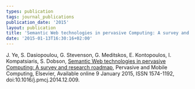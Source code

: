 ```yaml
---
types: publication
tags: journal_publications
publication_date: '2015'
layout: publication
title: 'Semantic Web technologies in pervasive Computing: A survey and research roadmap'
date: '2015-01-13T16:30:16+02:00'
---
```

<p>J. Ye, S. Dasiopoulou, G. Stevenson, G. Meditskos, E. Kontopoulos, I. Kompatsiaris, S. Dobson, <a href="https://doi.org/10.1016/j.pmcj.2014.12.009">Semantic Web technologies in pervasive Computing: A survey and research roadmap</a>, Pervasive and Mobile Computing, Elsevier, Available online 9 January 2015, ISSN 1574-1192, doi:10.1016/j.pmcj.2014.12.009.</p>
